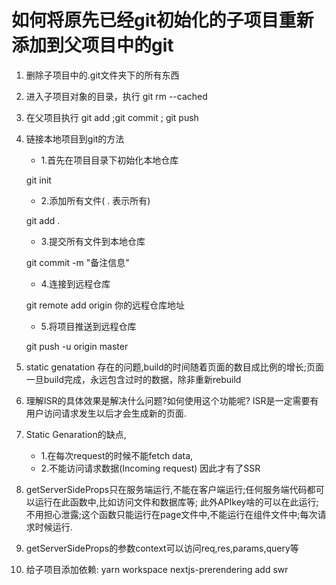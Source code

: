 # 如何将原先已经git初始化的子项目重新添加到父项目中的git

1. 删除子项目中的.git文件夹下的所有东西

2. 进入子项目对象的目录，执行 git rm --cached

3. 在父项目执行 git add ;git commit ; git push 

4. 链接本地项目到git的方法

    - 1.首先在项目目录下初始化本地仓库

    git init

    - 2.添加所有文件( . 表示所有)

    git add .

    - 3.提交所有文件到本地仓库

    git commit -m "备注信息"

    - 4.连接到远程仓库

    git remote add origin 你的远程仓库地址

    - 5.将项目推送到远程仓库

    git push -u origin master


5. static genatation 存在的问题,build的时间随着页面的数目成比例的增长;页面一旦build完成，永远包含过时的数据，除非重新rebuild

6. 理解ISR的具体效果是解决什么问题?如何使用这个功能呢? ISR是一定需要有用户访问请求发生以后才会生成新的页面.

7. Static Genaration的缺点,
    - 1.在每次request的时候不能fetch data,
    - 2.不能访问请求数据(Incoming request)
    因此才有了SSR
8. getServerSideProps只在服务端运行,不能在客户端运行;任何服务端代码都可以运行在此函数中,比如访问文件和数据库等;
    此外APIkey啥的可以在此运行;不用担心泄露;这个函数只能运行在page文件中,不能运行在组件文件中;每次请求时候运行.

9. getServerSideProps的参数context可以访问req,res,params,query等

10. 给子项目添加依赖: yarn workspace nextjs-prerendering add swr
